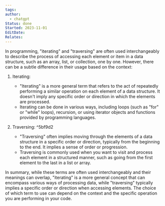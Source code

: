 ```yaml
---
tags: 
author:
  - chatgpt
Status: done
Started: 2023-11-01
EditDate: 
Relates:
---
```

In programming, "iterating" and "traversing" are often used interchangeably to describe the process of accessing each element or item in a data structure, such as an array, list, or collection, one by one. However, there can be a subtle difference in their usage based on the context:

1. Iterating:
   - "Iterating" is a more general term that refers to the act of repeatedly performing a similar operation on each element of a data structure. It doesn't imply any specific order or direction in which the elements are processed.
   - Iterating can be done in various ways, including loops (such as "for" or "while" loops), recursion, or using iterator objects and functions provided by programming languages.

2. Traversing: ^5bf9d2
   - "Traversing" often implies moving through the elements of a data structure in a specific order or direction, typically from the beginning to the end. It implies a sense of order or progression.
   - Traversing is commonly used when you want to visit and process each element in a structured manner, such as going from the first element to the last in a list or array.

In summary, while these terms are often used interchangeably and their meanings can overlap, "iterating" is a more general concept that can encompass various ways of processing data, while "traversing" typically implies a specific order or direction when accessing elements. The choice of which term to use can depend on the context and the specific operation you are performing in your code.